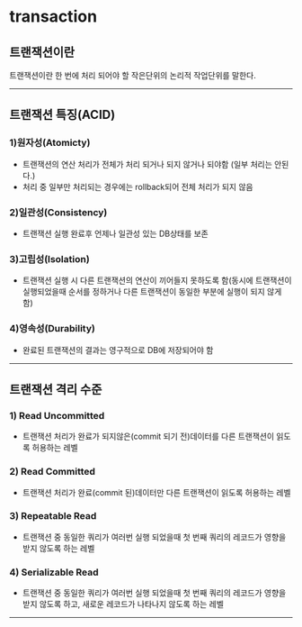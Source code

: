# transaction

## 트랜잭션이란

트랜잭션이란 한 번에 처리 되어야 할 작은단위의 논리적 작업단위를 말한다.

---

## 트랜잭션 특징(ACID)

### 1)원자성(Atomicty)

- 트랜잭션의 연산 처리가 전체가 처리 되거나 되지 않거나 되야함 (일부 처리는 안된다.)
- 처리 중 일부만 처리되는 경우에는 rollback되어 전체 처리가 되지 않음

### 2)일관성(Consistency)

- 트랜잭션 실행 완료후 언제나 일관성 있는 DB상태를 보존

### 3)고립성(Isolation)

- 트랜잭션 실행 시 다른 트랜잭션의 연산이 끼어들지 못하도록 함(동시에 트랜잭션이 실행되었을때 순서를 정하거나 다른 트랜잭션이 동일한 부분에 실행이 되지 않게 함)

### 4)영속성(Durability)

- 완료된 트랜잭션의 결과는 영구적으로 DB에 저장되어야 함

---

## 트랜잭션 격리 수준

### 1) Read Uncommitted

- 트랜잭션 처리가 완료가 되지않은(commit 되기 전)데이터를 다른 트랜잭션이 읽도록 허용하는 레벨

### 2) Read Committed

- 트랜잭션 처리가 완료(commit 된)데이터만 다른 트랜잭션이 읽도록 허용하는 레벨

### 3) Repeatable Read

- 트랜잭션 중 동일한 쿼리가 여러번 실행 되었을때 첫 번째 쿼리의 레코드가 영향을 받지 않도록 하는 레벨

### 4) Serializable Read

- 트랜잭션 중 동일한 쿼리가 여러번 실행 되었을때 첫 번째 쿼리의 레코드가 영향을 받지 않도록 하고, 새로운 레코드가 나타나지 않도록 하는 레벨

---
